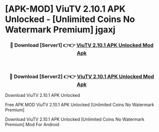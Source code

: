 # [APK-MOD] ViuTV 2.10.1 APK Unlocked - [Unlimited Coins No Watermark Premium] jgaxj



<div align="center">
<h3>🔴 Download [Server1] 👉👉 <a href="https://momento.my/?title=ViuTV_2.10.1_APK_Unlocked">ViuTV 2.10.1 APK Unlocked Mod Apk</a></h3><br>

<h3>🔴 Download [Server2] 👉👉 <a href="https://momento.my/?title=ViuTV_2.10.1_APK_Unlocked">ViuTV 2.10.1 APK Unlocked Mod Apk</a></h3>
</div>



Download ViuTV 2.10.1 APK Unlocked 

Free APK MOD ViuTV 2.10.1 APK Unlocked [Unlimited Coins No Watermark Premium]

Download ViuTV 2.10.1 APK Unlocked [Unlimited Coins No Watermark Premium] Mod For Android
